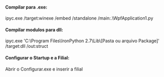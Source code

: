 <h4>Compilar para .exe:</h4>
<p> ipyc.exe /target:winexe /embed /standalone /main:.\WpfApplication1.py</p>
  
<h4>Compilar modulos para dll:</h4>
<p> ipyc.exe 'C:\Program Files\IronPython 2.7\Lib\[Pasta ou arquivo Package]' /target:dll /out:struct</p>
  
<h4>Configurar o Startup e a Filial:</h4>
<p> Abrir o Configurar.exe e inserir a filial</p>
